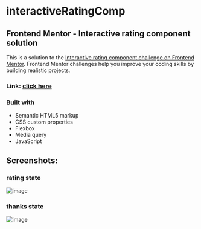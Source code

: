 # interactiveRatingComp

## Frontend Mentor - Interactive rating component solution
This is a solution to the [Interactive rating component challenge on Frontend Mentor](https://www.frontendmentor.io/challenges/interactive-rating-component-koxpeBUmI). Frontend Mentor challenges help you improve your coding skills by building realistic projects. 

### Link: [click here](https://sr-interactive-rate.netlify.app/)

### Built with
- Semantic HTML5 markup
- CSS custom properties
- Flexbox
- Media query 
- JavaScript 

## Screenshots:
### rating state
![image](https://user-images.githubusercontent.com/76474133/194132910-a704fb92-78a2-41b5-8875-83a8c292155a.png)
### thanks state
![image](https://user-images.githubusercontent.com/76474133/194133063-0d50d0e1-0583-491e-a1f6-3408ca8bf7c6.png)
